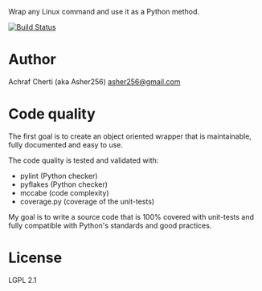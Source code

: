Wrap any Linux command and use it as a Python method.

[![Build Status](https://travis-ci.org/Asher256/python-cmdwrapper.svg?branch=master)](https://travis-ci.org/Asher256/python-cmdwrapper)

# Author

Achraf Cherti (aka Asher256) <asher256@gmail.com>

# Code quality

The first goal is to create an object oriented wrapper that is maintainable,
fully documented and easy to use.

The code quality is tested and validated with:
- pylint (Python checker)
- pyflakes (Python checker)
- mccabe (code complexity)
- coverage.py (coverage of the unit-tests)

My goal is to write a source code that is 100% covered with unit-tests and
fully compatible with Python's standards and good practices.

# License

LGPL 2.1

